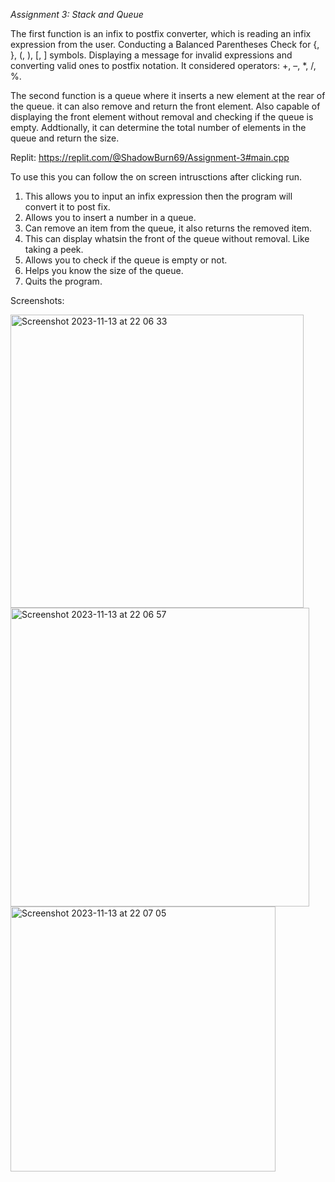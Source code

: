 *Assignment 3: Stack and Queue*

The first function is an infix to postfix converter, which is reading an infix expression from the user. Conducting a Balanced Parentheses Check for {, }, (, ), [, ] symbols. Displaying a message for invalid expressions and converting valid ones to postfix notation. It considered operators: +, –, *, /, %.

The second function is a queue where it inserts a new element at the rear of the queue. it can also remove and return the front element. Also capable of displaying the front element without removal and checking if the queue is empty. Addtionally, it can determine the total number of elements in the queue and return the size.

Replit:
https://replit.com/@ShadowBurn69/Assignment-3#main.cpp

To use this you can follow the on screen intrusctions after clicking run.
1. This allows you to input an infix expression then the program will convert it to post fix.
2. Allows you to insert a number in a queue.
3. Can remove an item from the queue, it also returns the removed item.
4. This can display whatsin the front of the queue without removal. Like taking a peek.
5. Allows you to check if the queue is empty or not.
6. Helps you know the size of the queue.
7. Quits the program.

Screenshots:

<img width="469" alt="Screenshot 2023-11-13 at 22 06 33" src="https://github.com/Yagna-Patel/Assignment-3/assets/123590214/024aaf47-b507-4455-b256-bc725977621f">
<img width="478" alt="Screenshot 2023-11-13 at 22 06 57" src="https://github.com/Yagna-Patel/Assignment-3/assets/123590214/88a6bbc3-8786-4b36-aa94-f8bf48c2700d">
<img width="424" alt="Screenshot 2023-11-13 at 22 07 05" src="https://github.com/Yagna-Patel/Assignment-3/assets/123590214/238b1c9a-61ef-4a99-b235-3028863d618f">
